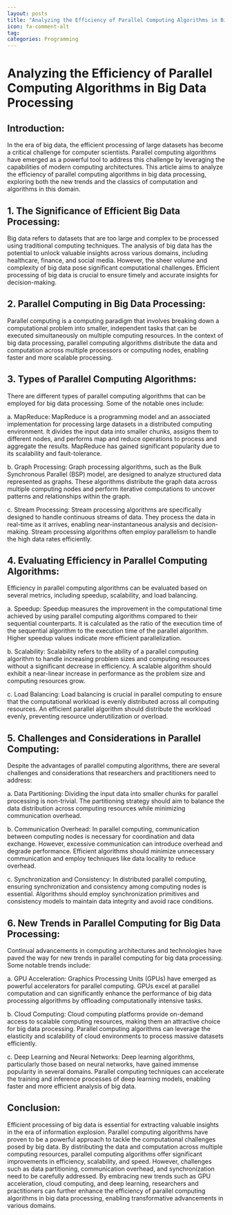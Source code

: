 ```yaml
---
layout: posts
title: "Analyzing the Efficiency of Parallel Computing Algorithms in Big Data Processing"
icon: fa-comment-alt
tag:      
categories: Programming
---
```



# Analyzing the Efficiency of Parallel Computing Algorithms in Big Data Processing

## Introduction:
In the era of big data, the efficient processing of large datasets has become a critical challenge for computer scientists. Parallel computing algorithms have emerged as a powerful tool to address this challenge by leveraging the capabilities of modern computing architectures. This article aims to analyze the efficiency of parallel computing algorithms in big data processing, exploring both the new trends and the classics of computation and algorithms in this domain.

## 1. The Significance of Efficient Big Data Processing:
Big data refers to datasets that are too large and complex to be processed using traditional computing techniques. The analysis of big data has the potential to unlock valuable insights across various domains, including healthcare, finance, and social media. However, the sheer volume and complexity of big data pose significant computational challenges. Efficient processing of big data is crucial to ensure timely and accurate insights for decision-making.

## 2. Parallel Computing in Big Data Processing:
Parallel computing is a computing paradigm that involves breaking down a computational problem into smaller, independent tasks that can be executed simultaneously on multiple computing resources. In the context of big data processing, parallel computing algorithms distribute the data and computation across multiple processors or computing nodes, enabling faster and more scalable processing.

## 3. Types of Parallel Computing Algorithms:
There are different types of parallel computing algorithms that can be employed for big data processing. Some of the notable ones include:

   a. MapReduce: MapReduce is a programming model and an associated implementation for processing large datasets in a distributed computing environment. It divides the input data into smaller chunks, assigns them to different nodes, and performs map and reduce operations to process and aggregate the results. MapReduce has gained significant popularity due to its scalability and fault-tolerance.

   b. Graph Processing: Graph processing algorithms, such as the Bulk Synchronous Parallel (BSP) model, are designed to analyze structured data represented as graphs. These algorithms distribute the graph data across multiple computing nodes and perform iterative computations to uncover patterns and relationships within the graph.

   c. Stream Processing: Stream processing algorithms are specifically designed to handle continuous streams of data. They process the data in real-time as it arrives, enabling near-instantaneous analysis and decision-making. Stream processing algorithms often employ parallelism to handle the high data rates efficiently.

## 4. Evaluating Efficiency in Parallel Computing Algorithms:
Efficiency in parallel computing algorithms can be evaluated based on several metrics, including speedup, scalability, and load balancing.

   a. Speedup: Speedup measures the improvement in the computational time achieved by using parallel computing algorithms compared to their sequential counterparts. It is calculated as the ratio of the execution time of the sequential algorithm to the execution time of the parallel algorithm. Higher speedup values indicate more efficient parallelization.

   b. Scalability: Scalability refers to the ability of a parallel computing algorithm to handle increasing problem sizes and computing resources without a significant decrease in efficiency. A scalable algorithm should exhibit a near-linear increase in performance as the problem size and computing resources grow.

   c. Load Balancing: Load balancing is crucial in parallel computing to ensure that the computational workload is evenly distributed across all computing resources. An efficient parallel algorithm should distribute the workload evenly, preventing resource underutilization or overload.

## 5. Challenges and Considerations in Parallel Computing:
Despite the advantages of parallel computing algorithms, there are several challenges and considerations that researchers and practitioners need to address:

   a. Data Partitioning: Dividing the input data into smaller chunks for parallel processing is non-trivial. The partitioning strategy should aim to balance the data distribution across computing resources while minimizing communication overhead.

   b. Communication Overhead: In parallel computing, communication between computing nodes is necessary for coordination and data exchange. However, excessive communication can introduce overhead and degrade performance. Efficient algorithms should minimize unnecessary communication and employ techniques like data locality to reduce overhead.

   c. Synchronization and Consistency: In distributed parallel computing, ensuring synchronization and consistency among computing nodes is essential. Algorithms should employ synchronization primitives and consistency models to maintain data integrity and avoid race conditions.

## 6. New Trends in Parallel Computing for Big Data Processing:
Continual advancements in computing architectures and technologies have paved the way for new trends in parallel computing for big data processing. Some notable trends include:

   a. GPU Acceleration: Graphics Processing Units (GPUs) have emerged as powerful accelerators for parallel computing. GPUs excel at parallel computation and can significantly enhance the performance of big data processing algorithms by offloading computationally intensive tasks.

   b. Cloud Computing: Cloud computing platforms provide on-demand access to scalable computing resources, making them an attractive choice for big data processing. Parallel computing algorithms can leverage the elasticity and scalability of cloud environments to process massive datasets efficiently.

   c. Deep Learning and Neural Networks: Deep learning algorithms, particularly those based on neural networks, have gained immense popularity in several domains. Parallel computing techniques can accelerate the training and inference processes of deep learning models, enabling faster and more efficient analysis of big data.

## Conclusion:
Efficient processing of big data is essential for extracting valuable insights in the era of information explosion. Parallel computing algorithms have proven to be a powerful approach to tackle the computational challenges posed by big data. By distributing the data and computation across multiple computing resources, parallel computing algorithms offer significant improvements in efficiency, scalability, and speed. However, challenges such as data partitioning, communication overhead, and synchronization need to be carefully addressed. By embracing new trends such as GPU acceleration, cloud computing, and deep learning, researchers and practitioners can further enhance the efficiency of parallel computing algorithms in big data processing, enabling transformative advancements in various domains.
